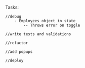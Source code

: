Tasks:

    //debug
        - Employees object in state
            -- Throws error on toggle

    //write tests and validations

    //refactor

    //add popups

    //deploy